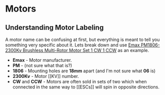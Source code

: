 # Motors

## Understanding Motor Labeling

A motor name can be confusing at first, but everything is meant to tell you something very specific about it. Lets break down and use [Emax PM1806-2300Kv Brushless Multi-Rotor Motor Set 1 CW 1 CCW][example] as an example.

* **Emax** - Motor manufacturer.
* **PM** - (not sure what that is?)
* **1806** - Mounting holes are **18mm** apart (and I'm not sure what **06** is)
* **2300Kv** - Motor [[KV]] number. 
* **CW** and **CCW** - Motors are often sold in sets of two which when connected in the same way to [[ESCs]] will spin in opposite directions.

[example]: http://hobbyking.com/hobbyking/store/__69296__Emax_PM1806_2300Kv_Brushless_Multi_Rotor_Motor_Set_1_CW_1_CCW.html 
